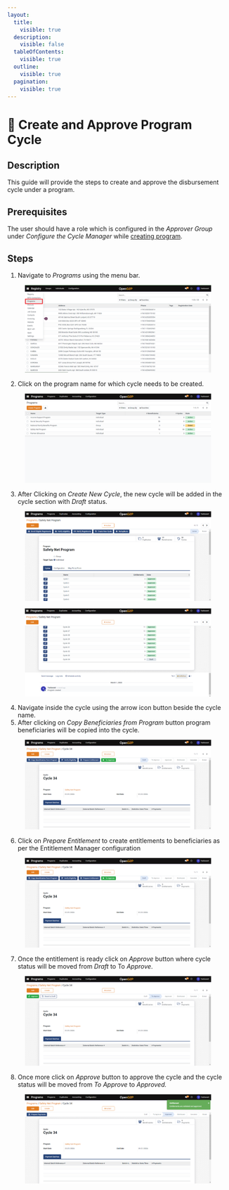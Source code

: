 ```yaml
---
layout:
  title:
    visible: true
  description:
    visible: false
  tableOfContents:
    visible: true
  outline:
    visible: true
  pagination:
    visible: true
---
```


# 📔 Create and Approve Program Cycle

## Description

This guide will provide the steps to create and approve the disbursement cycle under a program.

## Prerequisites

The user should have a role which is configured in the _Approver Group_ under _Configure the Cycle Manager_ while [creating program](../../../../features/program-management/user-guides/create-a-program.md).

## Steps

1. Navigate to _Programs_ using the menu bar.

<figure><img src="../../../../../.gitbook/assets/programs.png" alt=""><figcaption></figcaption></figure>

2. Click on the program name for which cycle needs to be created.

<figure><img src="../../../../../.gitbook/assets/program-list-view-page.png" alt=""><figcaption></figcaption></figure>

3. After Clicking on _Create New Cycle_, the new cycle will be added in the cycle section with _Draft_ status.

<figure><img src="../../../../../.gitbook/assets/program-detailed-view.png" alt=""><figcaption></figcaption></figure>

<figure><img src="../../../../../.gitbook/assets/draft-cycle.png" alt=""><figcaption></figcaption></figure>

4. Navigate inside the cycle using the arrow icon button beside the cycle name.
5. After clicking on _Copy Beneficiaries from Program_ button program beneficiaries will be copied into the cycle.

<figure><img src="../../../../../.gitbook/assets/cycle-detailed-view-page.png" alt=""><figcaption></figcaption></figure>

6. Click on _Prepare Entitlement_ to create entitlements to beneficiaries as per the Entitlement Manager configuration

<figure><img src="../../../../../.gitbook/assets/cycle-entitlement.png" alt=""><figcaption></figcaption></figure>

7. Once the entitlement is ready click on _Approve_ button where cycle status will be moved from _Draft_ to To _Approve_.

<figure><img src="../../../../../.gitbook/assets/cycle-to-approve.png" alt=""><figcaption></figcaption></figure>

8. Once more click on _Approve_ button to approve the cycle and the cycle status will be moved from _To Approve_ to _Approved._

<figure><img src="../../../../../.gitbook/assets/cycle-approved.png" alt=""><figcaption></figcaption></figure>
